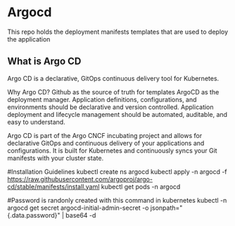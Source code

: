 # Argocd
This repo holds the deployment manifests templates that are used to deploy the application 

## What is Argo CD
Argo CD is a declarative, GitOps continuous delivery tool for Kubernetes.

Why Argo CD?
Github as the source of truth for templates
ArgoCD as the deployment manager. Application definitions, configurations, and environments should be declarative and version controlled.
Application deployment and lifecycle management should be automated, auditable, and easy to understand.

Argo CD is part of the Argo CNCF incubating project and allows for declarative GitOps and continuous delivery of your applications and configurations. 
It is built for Kubernetes and continuously syncs your Git manifests with your cluster state.

#Installation Guidelines
kubectl create ns argocd
kubectl apply -n argocd -f https://raw.githubusercontent.com/argoproj/argo-cd/stable/manifests/install.yaml
kubectl get pods -n argocd


#Password is randonly created with this command in kubernetes
kubectl -n argocd get secret argocd-initial-admin-secret -o jsonpath="{.data.password}" | base64 -d
